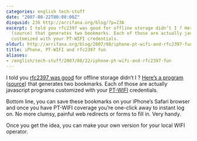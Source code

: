 ```yaml
---
categories: english tech-stuff
date: "2007-08-22T00:08:00Z"
disqusid: 236 http://arrifana.org/blog/?p=236
excerpt: I told you rfc2397 was good for offline storage didn’t I ? Here’s a program
  (source) that generates two bookmarks. Each of those are actually javascript programs
  customized with your PT-WIFI credentials.
oldurl: http://arrifana.org/blog/2007/08/iphone-pt-wifi-and-rfc2397-fun/
title: iPhone, PT-WIFI and rfc2397 fun
aliases:
- /english/tech-stuff/2007/08/22/iphone-pt-wifi-and-rfc2397-fun
---
```


I told you [rfc2397 was good][1] for offline storage didn’t I ? [Here’s a program][2] ([source][3]) that generates two bookmarks. Each of those are actually javascript programs customized with your [PT-WIFI][4] credentials.

Bottom line, you can save these bookmarks on your iPhone’s Safari browser and once you have PT-WIFI coverage you’re one-click away to instant log on. No more clumsy, painful web redirects or forms to fill in. Very handy.

Once you get the idea, you can make your own version for your local WIFI operator.


[1]: /blog/2007/08/rfc2397-and-the-iphone/
[2]: /iphone/ptwifi
[3]: http://arrifana.org/iphone/ptwifi/?showsource=1
[4]: http://www.ptwifi.pt/default.aspx?selectedCulture=en
